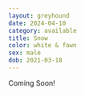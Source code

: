 ```yaml
---
layout: greyhound
date: 2024-04-10
category: available
title: Snow
color: white & fawn
sex: male
dob: 2021-03-18
---
```

Coming Soon!
